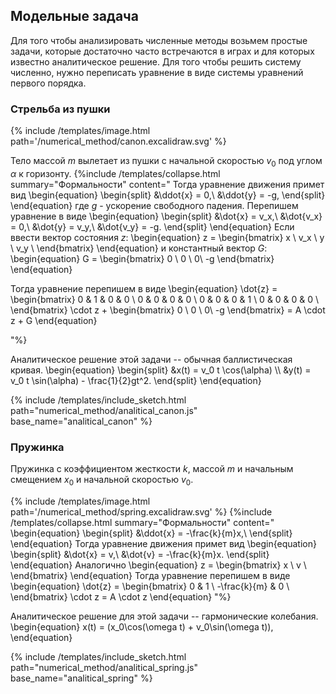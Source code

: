 

## Модельные задача

<div>
Для того чтобы анализировать численные методы возьмем простые задачи, 
которые достаточно часто встречаются в играх и для которых известно аналитическое решение. Для того чтобы решить систему численно, нужно переписать уравнение в виде системы уравнений первого порядка.

</div>

### Стрельба из пушки

<div>
{% include /templates/image.html path='/numerical_method/canon.excalidraw.svg' %}

Тело массой $m$ вылетает из пушки с начальной скоростью $v_0$ под углом $\alpha$ к горизонту.
{%include /templates/collapse.html summary="Формальности" 
content="
Тогда уравнение движения примет вид
\begin{equation}
    \begin{split}
        &\ddot{x} = 0,\\
        &\ddot{y} = -g,
    \end{split}
\end{equation}
где $g$ - ускорение свободного падения. Перепишем уравнение в виде
\begin{equation}
    \begin{split}
        &\dot{x} = v_x,\\
        &\dot{v_x} = 0,\\
        &\dot{y} = v_y,\\
        &\dot{v_y} = -g.
    \end{split}
\end{equation}
Если ввести вектор состояния $z$:
\begin{equation}
    z =
     \begin{bmatrix}     x \\     v_x \\     y \\     v_y \\     \end{bmatrix}
\end{equation}
и константный вектор $G$:
\begin{equation}
    G = \begin{bmatrix} 0 \\ 0 \\ 0\\ -g \end{bmatrix}
\end{equation}

Тогда уравнение перепишем в виде
\begin{equation}
    \dot{z} =
    \begin{bmatrix}
        0 & 1 & 0 & 0 \\
        0 & 0 & 0 & 0 \\
        0 & 0 & 0 & 1 \\
        0 & 0 & 0 & 0 \\
    \end{bmatrix}
    \cdot z  + \begin{bmatrix} 0 \\ 0 \\ 0\\ -g \end{bmatrix} = A \cdot z + G
\end{equation}

"%}
</div>
<div>
Аналитическое решение этой задачи -- обычная баллистическая кривая.
\begin{equation}
    \begin{split}
        &x(t) = v_0 t \cos(\alpha) \\ 
        &y(t) = v_0 t \sin(\alpha) - \frac{1}{2}gt^2.
    \end{split}
\end{equation}

{% include /templates/include_sketch.html path="numerical_method/analitical_canon.js" base_name="analitical_canon" %}
</div>

### Пружинка

<div>

Пружинка с коэффициентом жесткости $k$, массой $m$ и начальным смещением $x_0$  и начальной скоростью $v_0$.

{% include /templates/image.html path='/numerical_method/spring.excalidraw.svg' %}
{%include /templates/collapse.html summary="Формальности"
content="
\begin{equation}
    \begin{split}
        &\ddot{x} = -\frac{k}{m}x,\\
    \end{split}
\end{equation}
Тогда уравнение движения примет вид
\begin{equation}
    \begin{split}
        &\dot{x} = v,\\
        &\dot{v} = -\frac{k}{m}x.
    \end{split}
\end{equation}
Аналогично
\begin{equation}
    z =
     \begin{bmatrix}     x \\     v \\     \end{bmatrix}
\end{equation}
Тогда уравнение перепишем в виде
\begin{equation}
    \dot{z} =
    \begin{bmatrix}
        0 & 1 \\
        -\frac{k}{m} & 0 \\
    \end{bmatrix}
    \cdot z = A \cdot z
\end{equation}
"%}

Аналитическое решение для этой задачи -- гармонические колебания.
\begin{equation}
    x(t) = (x_0\cos(\omega t) + v_0\sin(\omega t)),
\end{equation}
</div>
{% include /templates/include_sketch.html path="numerical_method/analitical_spring.js" base_name="analitical_spring" %}

